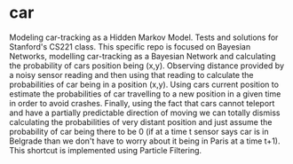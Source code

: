 # car
Modeling car-tracking as a Hidden Markov Model.
Tests and solutions for Stanford's CS221 class. This specific repo is focused on Bayesian Networks, modelling car-tracking as a Bayesian Network and calculating the probability of cars position being (x,y).
Observing distance provided by a noisy sensor reading and then using that reading to calculate the probabilities of car being in a position (x,y).
Using cars current position to estimate the probabilities of car travelling to a new position in a given time in order to avoid crashes.
Finally, using the fact that cars cannot teleport and have a partially predictable direction of moving we can totally dismiss calculating the probabilities of very distant position and just assume the probability of car being there to be 0 (if at a time t sensor says car is in Belgrade than we don't have to worry about it being in Paris at a time t+1). This shortcut is implemented using Particle Filtering.
